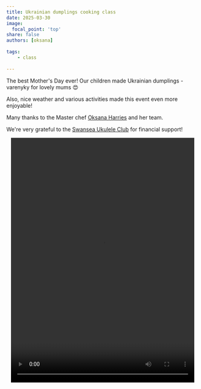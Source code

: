 ```yaml
---
title: Ukrainian dumplings cooking class
date: 2025-03-30
image:
  focal_point: 'top'
share: false
authors: [oksana]
   
tags:
    - class
     
---
```


The best Mother's Day ever! Our children made Ukrainian dumplings - varenyky for lovely mums 😍

<!--more-->

Also, nice weather and various activities made this event even more enjoyable!

Many thanks to the Master chef <a href="https://www.facebook.com/groups/601579067497655/user/100001342691071/" target="_blank">Oksana Harries</a> and her team. 

We're very grateful to the <a href="https://www.facebook.com/groups/SwanseaUkuleleClub/" target="_blank">Swansea Ukulele Club</a> for financial support!


<div style="margin-top: 0; text-align: center">
<video width="480" height="640" controls="controls" >
      <source src="varenyky.mp4" type="video/mp4" />
</video>
</div>